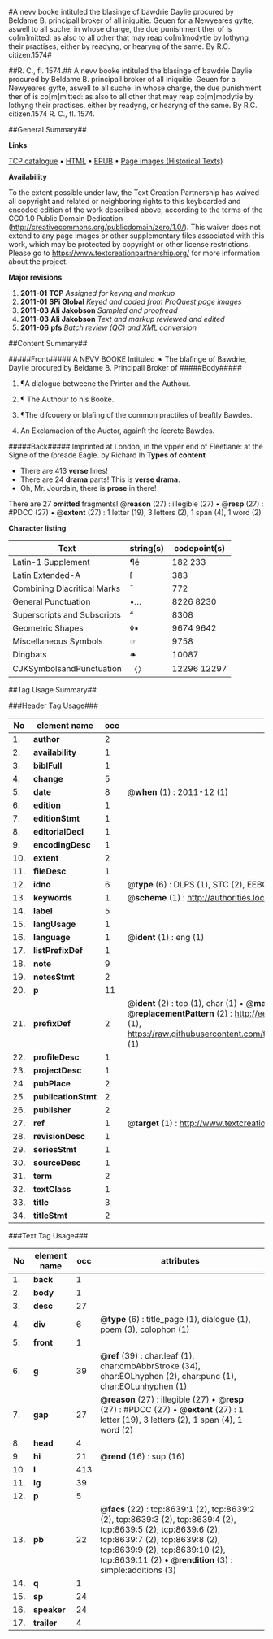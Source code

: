 #A nevv booke intituled the blasinge of bawdrie Daylie procured by Beldame B. principall broker of all iniquitie. Geuen for a Newyeares gyfte, aswell to all suche: in whose charge, the due punishment ther of is co[m]mitted: as also to all other that may reap co[m]modytie by lothyng their practises, either by readyng, or hearyng of the same. By R.C. citizen.1574#

##R. C., fl. 1574.##
A nevv booke intituled the blasinge of bawdrie Daylie procured by Beldame B. principall broker of all iniquitie. Geuen for a Newyeares gyfte, aswell to all suche: in whose charge, the due punishment ther of is co[m]mitted: as also to all other that may reap co[m]modytie by lothyng their practises, either by readyng, or hearyng of the same. By R.C. citizen.1574
R. C., fl. 1574.

##General Summary##

**Links**

[TCP catalogue](http://www.ota.ox.ac.uk/tcp/)  • 
[HTML](http://tei.it.ox.ac.uk/tcp/Texts-HTML/free/A17/A17477.html)  • 
[EPUB](http://tei.it.ox.ac.uk/tcp/Texts-EPUB/free/A17/A17477.epub) • 
[Page images (Historical Texts)](https://historicaltexts.jisc.ac.uk/eebo-99843877e)

**Availability**

To the extent possible under law, the Text Creation Partnership has waived all copyright and related or neighboring rights to this keyboarded and encoded edition of the work described above, according to the terms of the CC0 1.0 Public Domain Dedication (http://creativecommons.org/publicdomain/zero/1.0/). This waiver does not extend to any page images or other supplementary files associated with this work, which may be protected by copyright or other license restrictions. Please go to https://www.textcreationpartnership.org/ for more information about the project.

**Major revisions**

1. __2011-01__ __TCP__ *Assigned for keying and markup*
1. __2011-01__ __SPi Global__ *Keyed and coded from ProQuest page images*
1. __2011-03__ __Ali Jakobson__ *Sampled and proofread*
1. __2011-03__ __Ali Jakobson__ *Text and markup reviewed and edited*
1. __2011-06__ __pfs__ *Batch review (QC) and XML conversion*

##Content Summary##

#####Front#####
A NEVV BOOKE Intituled ❧ The blaſinge of Bawdrie, Daylie procured by Beldame B. Principall Broker of
#####Body#####

1. ¶A dialogue betweene the Printer and the Authour.

1. ¶ The Authour to his Booke.

1. ¶The diſcouery or blaſing of the common practiſes of beaſtly Bawdes.

1. An Exclamacion of the Auctor, againſt the ſecrete Bawdes.

#####Back#####
Imprinted at London, in the vpper end of Fleetlane: at the Signe of the ſpreade Eagle. by Richard Ih
**Types of content**

  * There are 413 **verse** lines!
  * There are 24 **drama** parts! This is **verse drama**.
  * Oh, Mr. Jourdain, there is **prose** in there!

There are 27 **omitted** fragments! 
 @__reason__ (27) : illegible (27)  •  @__resp__ (27) : #PDCC (27)  •  @__extent__ (27) : 1 letter (19), 3 letters (2), 1 span (4), 1 word (2)

**Character listing**


|Text|string(s)|codepoint(s)|
|---|---|---|
|Latin-1 Supplement|¶é|182 233|
|Latin Extended-A|ſ|383|
|Combining             Diacritical Marks|̄|772|
|General Punctuation|•…|8226 8230|
|Superscripts             and Subscripts|⁴|8308|
|Geometric Shapes|◊▪|9674 9642|
|Miscellaneous Symbols|☞|9758|
|Dingbats|❧|10087|
|CJKSymbolsandPunctuation|〈〉|12296 12297|

##Tag Usage Summary##

###Header Tag Usage###

|No|element name|occ|attributes|
|---|---|---|---|
|1.|__author__|2||
|2.|__availability__|1||
|3.|__biblFull__|1||
|4.|__change__|5||
|5.|__date__|8| @__when__ (1) : 2011-12 (1)|
|6.|__edition__|1||
|7.|__editionStmt__|1||
|8.|__editorialDecl__|1||
|9.|__encodingDesc__|1||
|10.|__extent__|2||
|11.|__fileDesc__|1||
|12.|__idno__|6| @__type__ (6) : DLPS (1), STC (2), EEBO-CITATION (1), PROQUEST (1), VID (1)|
|13.|__keywords__|1| @__scheme__ (1) : http://authorities.loc.gov/ (1)|
|14.|__label__|5||
|15.|__langUsage__|1||
|16.|__language__|1| @__ident__ (1) : eng (1)|
|17.|__listPrefixDef__|1||
|18.|__note__|9||
|19.|__notesStmt__|2||
|20.|__p__|11||
|21.|__prefixDef__|2| @__ident__ (2) : tcp (1), char (1)  •  @__matchPattern__ (2) : ([0-9\-]+):([0-9IVX]+) (1), (.+) (1)  •  @__replacementPattern__ (2) : http://eebo.chadwyck.com/downloadtiff?vid=$1&page=$2 (1), https://raw.githubusercontent.com/textcreationpartnership/Texts/master/tcpchars.xml#$1 (1)|
|22.|__profileDesc__|1||
|23.|__projectDesc__|1||
|24.|__pubPlace__|2||
|25.|__publicationStmt__|2||
|26.|__publisher__|2||
|27.|__ref__|1| @__target__ (1) : http://www.textcreationpartnership.org/docs/. (1)|
|28.|__revisionDesc__|1||
|29.|__seriesStmt__|1||
|30.|__sourceDesc__|1||
|31.|__term__|2||
|32.|__textClass__|1||
|33.|__title__|3||
|34.|__titleStmt__|2||


###Text Tag Usage###

|No|element name|occ|attributes|
|---|---|---|---|
|1.|__back__|1||
|2.|__body__|1||
|3.|__desc__|27||
|4.|__div__|6| @__type__ (6) : title_page (1), dialogue (1), poem (3), colophon (1)|
|5.|__front__|1||
|6.|__g__|39| @__ref__ (39) : char:leaf (1), char:cmbAbbrStroke (34), char:EOLhyphen (2), char:punc (1), char:EOLunhyphen (1)|
|7.|__gap__|27| @__reason__ (27) : illegible (27)  •  @__resp__ (27) : #PDCC (27)  •  @__extent__ (27) : 1 letter (19), 3 letters (2), 1 span (4), 1 word (2)|
|8.|__head__|4||
|9.|__hi__|21| @__rend__ (16) : sup (16)|
|10.|__l__|413||
|11.|__lg__|39||
|12.|__p__|5||
|13.|__pb__|22| @__facs__ (22) : tcp:8639:1 (2), tcp:8639:2 (2), tcp:8639:3 (2), tcp:8639:4 (2), tcp:8639:5 (2), tcp:8639:6 (2), tcp:8639:7 (2), tcp:8639:8 (2), tcp:8639:9 (2), tcp:8639:10 (2), tcp:8639:11 (2)  •  @__rendition__ (3) : simple:additions (3)|
|14.|__q__|1||
|15.|__sp__|24||
|16.|__speaker__|24||
|17.|__trailer__|4||
